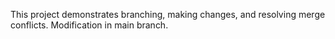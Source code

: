 This project demonstrates branching, making changes, and resolving merge conflicts.
Modification in main branch.
